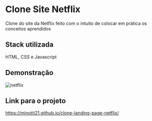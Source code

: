 
# Clone Site Netflix

Clone do site da Netflix feito com o intuito de colocar em prática os conceitos aprendidos


## Stack utilizada

HTML, CSS e Javascript

## Demonstração

![netflix](https://i.imgur.com/L9aNS0s.png)


## Link para o projeto

https://minotti21.github.io/clone-landing-page-netflix/
